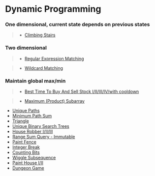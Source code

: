# Dynamic Programming

### One dimensional, current state depends on previous states

> * [Climbing Stairs](climbing_stairs.md)

### Two dimensional

> * [Regular Expression Matching](regular_expression_matching.md)

> * [Wildcard Matching](wildcard_matching.md)

### Maintain global max/min

> * [Best Time To Buy And Sell Stock I/II/III/IV/with cooldown](best_time_to_buy_and_sell_stock.md)

> * [Maximum (Product) Subarray](maximum_subarray.md)


 * [Unique Paths](unique_paths.md)
 * [Minimum Path Sum](minimum_path_sum.md)
 * [Triangle](triangle.md)
 * [Unique Binary Search Trees](unique_binary_search_trees.md)
 * [House Robber I/II/III](house_robber.md)
 * [Range Sum Query - Immutable](range_sum_query_immutable.md)
 * [Paint Fence](paint_fence.md)
 * [Integer Break](integer_break.md)
 * [Counting Bits](counting_bits.md)
 * [Wiggle Subsequence](wiggle_subsequence.md)
 * [Paint House I/II](paint_house.md)
 * [Dungeon Game](dungeon_game.md)
